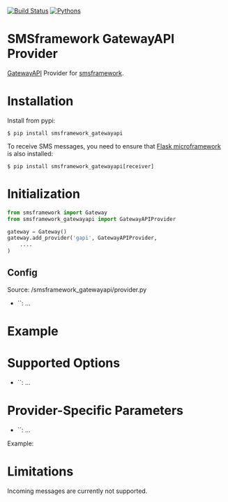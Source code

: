 [![Build Status](https://api.travis-ci.org/kolypto/py-smsframework-gatewayapi.png?branch=master)](https://travis-ci.org/kolypto/py-smsframework-gatewayapi)
[![Pythons](https://img.shields.io/badge/python-2.7%20%7C%203.4%E2%80%933.7%20%7C%20pypy-blue.svg)](.travis.yml)

SMSframework GatewayAPI Provider
================================

[GatewayAPI](https://gatewayapi.com/app/) Provider for [smsframework](https://pypi.python.org/pypi/smsframework/).



Installation
============

Install from pypi:

    $ pip install smsframework_gatewayapi

To receive SMS messages, you need to ensure that
[Flask microframework](http://flask.pocoo.org) is also installed:


    $ pip install smsframework_gatewayapi[receiver]






Initialization
==============

```python
from smsframework import Gateway
from smsframework_gatewayapi import GatewayAPIProvider

gateway = Gateway()
gateway.add_provider('gapi', GatewayAPIProvider,
    ....
)
```

Config
------

Source: /smsframework_gatewayapi/provider.py

* ``: ...

Example
=======



Supported Options
=================

* ``: ...



Provider-Specific Parameters
============================

* ``: ...


Example:



Limitations
===========

Incoming messages are currently not supported.
